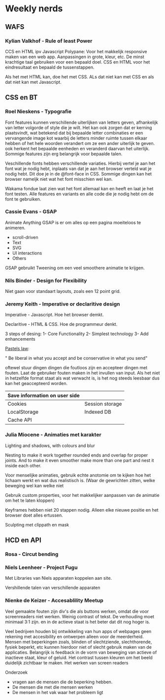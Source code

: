 # Weekly nerds

## WAFS
### Kylian Valkhof - Rule of least Power
CCS en HTML ipv Javascript
Polypane: Voor het makkelijk responsive maken van een web app. Aanpassingen in grote, kleur, etc.
De minst krachtige taal gebruiken voor een bepaald doel.
CSS en HTML voor het eindresultaat en bepaald de tussenstappen.

Als het met HTML kan, doe het met CSS. ALs dat niet kan met CSS en als dat niet kan met Javascript.

## CSS en BT
### Roel Nieskens - Typografie
Font features kunnen verschillende uiterlijken van letters geven, afhankelijk van letter volgorde of style die je wilt.
Het kan ook zorgen dat er kerning plaatsvindt, wat betekend dat bij bepaalde letter combinaties er een vervangende image kot waarbij de letters minder ruimte tussen elkaar hebben of het hele woorden verandert om ze een ander uiterlijk te geven. ook herkent het bepaalde eenheden en veranderd daarvan het uiterlijk.
Sommige features zijn erg belangrijk voor bepaalde talen.

Veschillende fonts hebben verschillende variaties. Hierbij vertel je aan het font wat je nodig hebt, inplaats van dat je aan het browser verteld wat je nodig hebt. Dit doe je in de @font-face in CSS. Sommige dingen kan het browser nameljk niet wat het font misschien wel kan.

Wakama fondue laat zien wat het font allemaal kan en heeft en laat je het font testen. Alle features en variants en alle code die je nodig hebt om de font te gebruiken.

### Cassie Evans - GSAP
Animate Anything
GSAP is er om alles op een pagina moeiteloos te animeren.
- scroll-driven
- Text
- SVG
- UI interactions
- Others

GSAP gebruikt Tweening om een veel smoothere animatie te krijgen.

### Nils Binder - Design for Flexibility
Niet gaan voor standaart layouts, zoals een 12 point grid. 

### Jeremy Keith - Imperative or declaritive design
Imperative - Javascript.
Hoe het browser demkt.

Declaritive - HTML & CSS.
Hoe de programmeur denkt.

3 steps of desing: 
1- Core Functionality
2- Simplest technology
3- Add enhancements

[Pastels law](https://lawsofux.com/postels-law/):

" Be liberal in what you accept and be conservative in what you send"

oftewel stuur dingen dingen die foutloos zijn en accepteer dingen met fouten. Laat de gebruiker fouten maken in het invullen van input.
Als het niet in hetzelfde format staat als wat verwacht is, is het nog steeds leesbaar dus kan het geaccepteerd worden.

| Save information on user side | |
| ----------- | ----------- |
| Cookies      | Session storage    |
| LocalStorage   | Indexed DB   |
| Cache API |


### Julia Miocene - Animaties met karakter
Lighting and shadows, with colours and blur

Nesting to make it work together
rounded ends and overlap for proper joints. 
And to make it even smoother make more than one part and nest it inside each other.

Voor menselijke animaties, gebruik echte anotomie om te kijken hoe het lichaam werkt en wat dus realistisch is.
(Waar de gewrichten zitten, welke beweging wel kan welke niet

Gebruik custom properties, voor het makkelijker aanpassen van de animatie om het te laten kloppen)

Keyframes hebben niet 20 stappen nodig. Alleen elke nieuwe positie en het browser doet alles ertussen.

Sculpting met clippath en mask




## HCD en API
### Rosa - Circut bending


### Niels Leenheer - Project Fugu
Met Libraries van Niels apparaten koppelen aan site.

Vershillende talen van verschillende apparaten

### Nienke de Keizer - Accesablility Meetup
Veel gemaakte fouten zijn div's die als buttons werken, omdat die voor screenreaders niet werken. Weinig contrast of tekst. De verhouding moet minimaal 3:1 zijn. en in de actieve staat is het beter dat dit nog hoger is.

Veel bedrijven houden bij ontwikkeling van hun apps of webpages geen rekening met accesibility en ontwerpen alleen voor de meerderheid.
Mensen met beperkingen zoals, blinden of slechtziende, slechthorende, fysiek beperkt, etc kunnen hierdoor niet of slecht gebruik maken 
van de applicaties. 
Belangrijk is feedback in de vorm van beweging van actieve of inactieve staat, kleur of geluid. Het contrast tussen kleuren om het beeld duidelijk zichtbaar te maken. Het werken van screen readers

Onderzoek
- vragen aan de mensen die de beperking hebben.
- De mensen die met die mensen werken
- De mensen in het vak waar het probleem ligt


